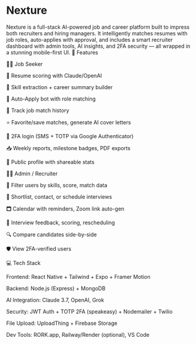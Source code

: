 # Nexture
Nexture is a full-stack AI-powered job and career platform built to impress both recruiters and hiring managers. It intelligently matches resumes with job roles, auto-applies with approval, and includes a smart recruiter dashboard with admin tools, AI insights, and 2FA security — all wrapped in a stunning mobile-first UI.
🚀 Features

🧑‍🎼 Job Seeker

📄 Resume scoring with Claude/OpenAI

🧠 Skill extraction + career summary builder

🤖 Auto-Apply bot with role matching

📂 Track job match history

⭐ Favorite/save matches, generate AI cover letters

🔐 2FA login (SMS + TOTP via Google Authenticator)

📥 Weekly reports, milestone badges, PDF exports

👤 Public profile with shareable stats

🧑‍💻 Admin / Recruiter

🎯 Filter users by skills, score, match data

📝 Shortlist, contact, or schedule interviews

🗖 Calendar with reminders, Zoom link auto-gen

🤝 Interview feedback, scoring, rescheduling

🔍 Compare candidates side-by-side

🛡️ View 2FA-verified users

💻 Tech Stack

Frontend: React Native + Tailwind + Expo + Framer Motion

Backend: Node.js (Express) + MongoDB

AI Integration: Claude 3.7, OpenAI, Grok

Security: JWT Auth + TOTP 2FA (speakeasy) + Nodemailer + Twilio

File Upload: UploadThing + Firebase Storage

Dev Tools: RORK.app, Railway/Render (optional), VS Code

